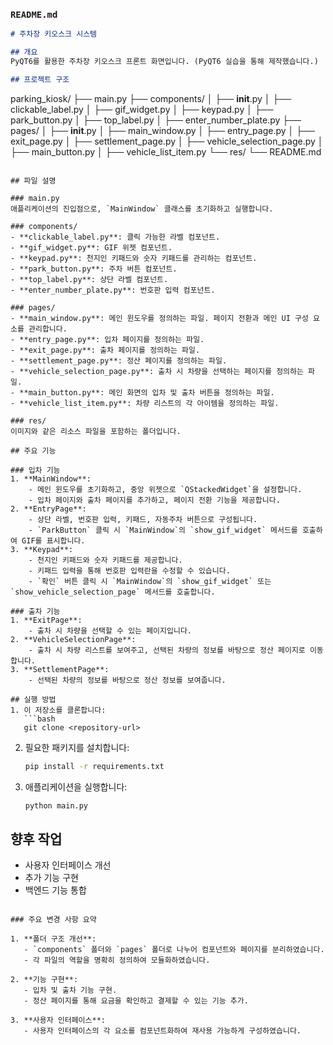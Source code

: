### `README.md`

```markdown
# 주차장 키오스크 시스템

## 개요
PyQT6를 활용한 주차장 키오스크 프론트 화면입니다. (PyQT6 실습을 통해 제작했습니다.)

## 프로젝트 구조
```
parking_kiosk/
├── main.py
├── components/
│   ├── __init__.py
│   ├── clickable_label.py
│   ├── gif_widget.py
│   ├── keypad.py
│   ├── park_button.py
│   ├── top_label.py
│   ├── enter_number_plate.py
├── pages/
│   ├── __init__.py
│   ├── main_window.py
│   ├── entry_page.py
│   ├── exit_page.py
│   ├── settlement_page.py
│   ├── vehicle_selection_page.py
│   ├── main_button.py
│   ├── vehicle_list_item.py
└── res/
└── README.md
```

## 파일 설명

### main.py
애플리케이션의 진입점으로, `MainWindow` 클래스를 초기화하고 실행합니다.

### components/
- **clickable_label.py**: 클릭 가능한 라벨 컴포넌트.
- **gif_widget.py**: GIF 위젯 컴포넌트.
- **keypad.py**: 천지인 키패드와 숫자 키패드를 관리하는 컴포넌트.
- **park_button.py**: 주차 버튼 컴포넌트.
- **top_label.py**: 상단 라벨 컴포넌트.
- **enter_number_plate.py**: 번호판 입력 컴포넌트.

### pages/
- **main_window.py**: 메인 윈도우를 정의하는 파일. 페이지 전환과 메인 UI 구성 요소를 관리합니다.
- **entry_page.py**: 입차 페이지를 정의하는 파일.
- **exit_page.py**: 출차 페이지를 정의하는 파일.
- **settlement_page.py**: 정산 페이지를 정의하는 파일.
- **vehicle_selection_page.py**: 출차 시 차량을 선택하는 페이지를 정의하는 파일.
- **main_button.py**: 메인 화면의 입차 및 출차 버튼을 정의하는 파일.
- **vehicle_list_item.py**: 차량 리스트의 각 아이템을 정의하는 파일.

### res/
이미지와 같은 리소스 파일을 포함하는 폴더입니다.

## 주요 기능

### 입차 기능
1. **MainWindow**:
    - 메인 윈도우를 초기화하고, 중앙 위젯으로 `QStackedWidget`을 설정합니다.
    - 입차 페이지와 출차 페이지를 추가하고, 페이지 전환 기능을 제공합니다.
2. **EntryPage**:
    - 상단 라벨, 번호판 입력, 키패드, 자동주차 버튼으로 구성됩니다.
    - `ParkButton` 클릭 시 `MainWindow`의 `show_gif_widget` 메서드를 호출하여 GIF를 표시합니다.
3. **Keypad**:
    - 천지인 키패드와 숫자 키패드를 제공합니다.
    - 키패드 입력을 통해 번호판 입력란을 수정할 수 있습니다.
    - `확인` 버튼 클릭 시 `MainWindow`의 `show_gif_widget` 또는 `show_vehicle_selection_page` 메서드를 호출합니다.

### 출차 기능
1. **ExitPage**:
    - 출차 시 차량을 선택할 수 있는 페이지입니다.
2. **VehicleSelectionPage**:
    - 출차 시 차량 리스트를 보여주고, 선택된 차량의 정보를 바탕으로 정산 페이지로 이동합니다.
3. **SettlementPage**:
    - 선택된 차량의 정보를 바탕으로 정산 정보를 보여줍니다.

## 실행 방법
1. 이 저장소를 클론합니다:
   ```bash
   git clone <repository-url>
   ```
2. 필요한 패키지를 설치합니다:
   ```bash
   pip install -r requirements.txt
   ```
3. 애플리케이션을 실행합니다:
   ```bash
   python main.py
   ```

## 향후 작업
- 사용자 인터페이스 개선
- 추가 기능 구현
- 백엔드 기능 통합
```

### 주요 변경 사항 요약

1. **폴더 구조 개선**:
   - `components` 폴더와 `pages` 폴더로 나누어 컴포넌트와 페이지를 분리하였습니다.
   - 각 파일의 역할을 명확히 정의하여 모듈화하였습니다.

2. **기능 구현**:
   - 입차 및 출차 기능 구현.
   - 정산 페이지를 통해 요금을 확인하고 결제할 수 있는 기능 추가.

3. **사용자 인터페이스**:
   - 사용자 인터페이스의 각 요소를 컴포넌트화하여 재사용 가능하게 구성하였습니다.

